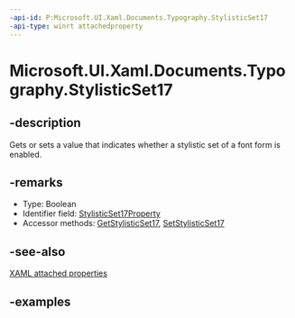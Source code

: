 ```yaml
---
-api-id: P:Microsoft.UI.Xaml.Documents.Typography.StylisticSet17
-api-type: winrt attachedproperty
---
```


# Microsoft.UI.Xaml.Documents.Typography.StylisticSet17

<!--
see GetStylisticSet17, and SetStylisticSet17
-->

## -description

Gets or sets a value that indicates whether a stylistic set of a font form is enabled.

## -remarks

<ul><li>Type: Boolean</li><li>Identifier field: <a href="/uwp/api/windows.ui.xaml.documents.typography.stylisticset17property">StylisticSet17Property</a></li><li>Accessor methods: <a href="/uwp/api/windows.ui.xaml.documents.typography.getstylisticset17">GetStylisticSet17</a>, <a href="/uwp/api/windows.ui.xaml.documents.typography.setstylisticset17">SetStylisticSet17</a></li></ul>

## -see-also

[XAML attached properties](/windows/uwp/xaml-platform/attached-properties-overview)

## -examples


